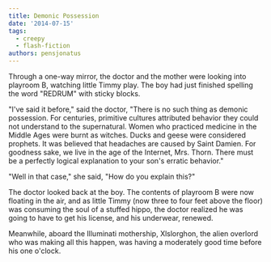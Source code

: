 ```yaml
---
title: Demonic Possession
date: '2014-07-15'
tags:
  - creepy
  - flash-fiction
authors: pensjonatus
---
```


Through a one-way mirror, the doctor and the mother were looking into playroom
B, watching little Timmy play. The boy had just finished spelling the word
"REDRUM" with sticky blocks.

<!-- truncate -->

"I've said it before," said the doctor, "There is no such thing as demonic
possession. For centuries, primitive cultures attributed behavior they could not
understand to the supernatural. Women who practiced medicine in the Middle Ages
were burnt as witches. Ducks and geese were considered prophets. It was believed
that headaches are caused by Saint Damien. For goodness sake, we live in the age
of the Internet, Mrs. Thorn. There must be a perfectly logical explanation to
your son's erratic behavior."

"Well in that case," she said, "How do you explain this?"

The doctor looked back at the boy. The contents of playroom B were now floating
in the air, and as little Timmy (now three to four feet above the floor) was
consuming the soul of a stuffed hippo, the doctor realized he was going to have
to get his license, and his underwear, renewed.

Meanwhile, aboard the Illuminati mothership, Xlslorghon, the alien overlord who
was making all this happen, was having a moderately good time before his one
o'clock.

